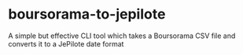 # boursorama-to-jepilote
A simple but effective CLI tool which takes a Boursorama CSV file and converts it to a JePilote date format
